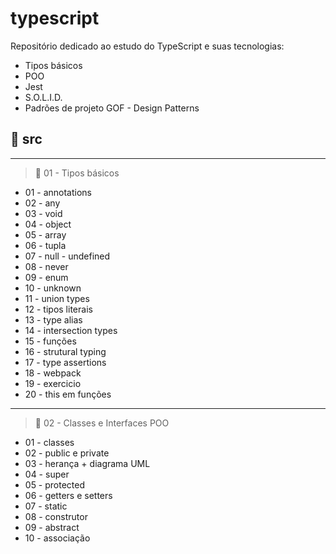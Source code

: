 # typescript
Repositório dedicado ao estudo do TypeScript e suas tecnologias:
- Tipos básicos
- POO
- Jest
- S.O.L.I.D.
- Padrões de projeto GOF - Design Patterns


## 📂 src
---
> 📂 01 - Tipos básicos

*  01 - annotations
*  02 - any
*  03 - void
*  04 - object
*  05 - array
*  06 - tupla
*  07 - null - undefined
*  08 - never
*  09 - enum
*  10 - unknown
*  11 - union types
*  12 - tipos literais
*  13 - type alias
*  14 - intersection types
*  15 - funções
*  16 - strutural typing
*  17 - type assertions
*  18 - webpack
*  19 - exercicio
*  20 - this em funções
---
> 📂 02 - Classes e Interfaces POO

*  01 - classes
*  02 - public e private
*  03 - herança + diagrama UML
*  04 - super
*  05 - protected
*  06 - getters e setters
*  07 - static
*  08 - construtor
*  09 - abstract
*  10 - associação